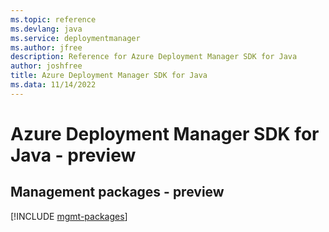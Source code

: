 ```yaml
---
ms.topic: reference
ms.devlang: java
ms.service: deploymentmanager
ms.author: jfree
description: Reference for Azure Deployment Manager SDK for Java
author: joshfree
title: Azure Deployment Manager SDK for Java
ms.data: 11/14/2022
---
```

# Azure Deployment Manager SDK for Java - preview

## Management packages - preview
[!INCLUDE [mgmt-packages](deployment-manager-mgmt-index.md)]